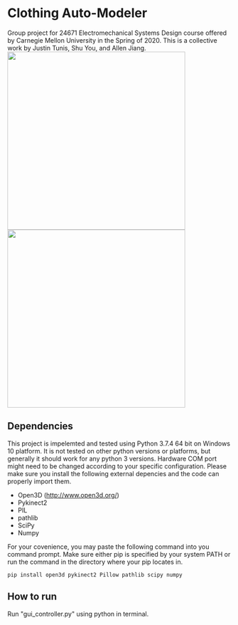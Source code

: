# Clothing Auto-Modeler
Group project for 24671 Electromechanical Systems Design course offered by Carnegie Mellon University in the Spring of 2020. This is a collective work by Justin Tunis, Shu You, and Allen Jiang.  
<img src="https://i.imgur.com/NssippU.png" width="400"/> <img src="https://i.imgur.com/KsFEk0t.png" width="400"/>

## Dependencies
This project is impelemted and tested using Python 3.7.4 64 bit on Windows 10 platform. It is not tested on other python versions or platforms, but generally it should work for any python 3 versions. Hardware COM port might need to be changed according to your specific configuration. Please make sure you install the following external depencies and the code can properly import them.  
- Open3D (http://www.open3d.org/)
- Pykinect2
- PIL
- pathlib  
- SciPy
- Numpy  

For your covenience, you may paste the following command into you command prompt. Make sure either pip is specified by your system PATH or run the command in the directory where your pip locates in.
```
pip install open3d pykinect2 Pillow pathlib scipy numpy
```


## How to run  
Run "gui_controller.py" using python in terminal.
